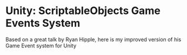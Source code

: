 # Unity: ScriptableObjects Game Events System
Based on a great talk by Ryan Hipple, here is my improved version of his Game Event system for Unity
